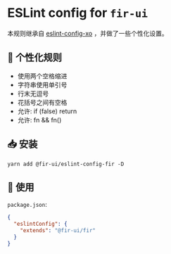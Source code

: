 # ESLint config for `fir-ui`

本规则继承自 [eslint-config-xo](https://github.com/xojs/eslint-config-xo) ，并做了一些个性化设置。

## 🌟 个性化规则
- 使用两个空格缩进
- 字符串使用单引号
- 行末无逗号
- 花括号之间有空格
- 允许: if (false) return
- 允许: fn && fn()

## 📥 安装
```shell
yarn add @fir-ui/eslint-config-fir -D
```

## 🔧 使用
`package.json`:
```json
{
  "eslintConfig": {
    "extends": "@fir-ui/fir"
  }
}
```
